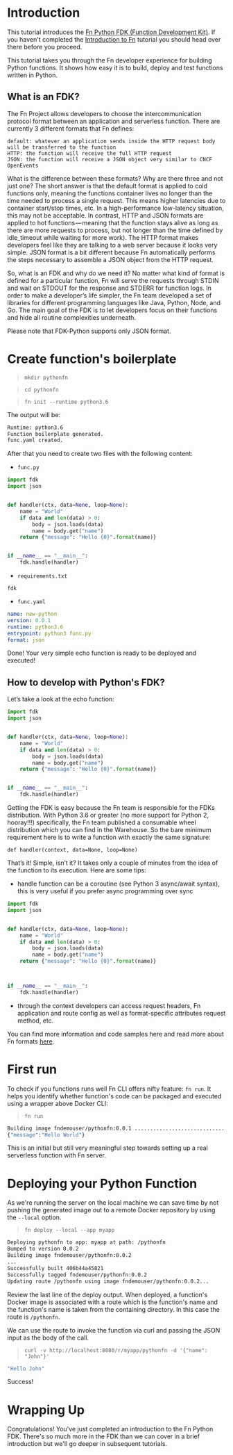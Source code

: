 # Introduction

This tutorial introduces the 
[Fn Python FDK (Function Development Kit)](https://github.com/fnproject/fdk-python). 
If you haven't completed the [Introduction to Fn](../Introduction/README.md)
tutorial you should head over there before you proceed.

This tutorial takes you through the Fn developer experience for building
Python functions. It shows how easy it is to build, deploy and test
functions written in Python.

## What is an FDK?

The Fn Project allows developers to choose the intercommunication protocol format between an application and serverless function. 
There are currently 3 different formats that Fn defines:

    default: whatever an application sends inside the HTTP request body will be transferred to the function
    HTTP: the function will receive the full HTTP request
    JSON: the function will receive a JSON object very similar to CNCF OpenEvents

What is the difference between these formats? Why are there three and not just one? 
The short answer is that the default format is applied to cold functions only, 
meaning the functions container lives no longer than the time needed to process a single request. 
This means higher latencies due to container start/stop times, etc. 
In a high-performance low-latency situation, this may not be acceptable. 
In contrast, HTTP and JSON formats are applied to hot functions — meaning that the function stays alive 
as long as there are more requests to process, but not longer than the time defined by idle_timeout while waiting for more work). 
The HTTP format makes developers feel like they are talking to a web server because it looks very simple. 
JSON format is a bit different because Fn automatically performs the steps necessary to assemble a JSON object from the HTTP request.

So, what is an FDK and why do we need it? No matter what kind of format is defined for a particular function, 
Fn will serve the requests through STDIN and wait on STDOUT for the response and STDERR for function logs. 
In order to make a developer’s life simpler, the Fn team developed a set of libraries for different programming languages like Java, Python, Node, and Go. 
The main goal of the FDK is to let developers focus on their functions and hide all routine complexities underneath.

Please note that FDK-Python supports only JSON format.

# Create function's boilerplate

>`mkdir pythonfn`

> `cd pythonfn`

>`fn init --runtime python3.6`

The output will be:
```sh
Runtime: python3.6
Function boilerplate generated.
func.yaml created.
```
After that you need to create two files with the following content:

   * `func.py`
   
```python
import fdk
import json


def handler(ctx, data=None, loop=None):
    name = "World"
    if data and len(data) > 0:
        body = json.loads(data)
        name = body.get("name")
    return {"message": "Hello {0}".format(name)}


if __name__ == "__main__":
    fdk.handle(handler)

```

   * `requirements.txt`
 
```text
fdk
```

   * `func.yaml`

```yaml
name: new-python
version: 0.0.1
runtime: python3.6
entrypoint: python3 func.py
format: json
```

Done! Your very simple echo function is ready to be deployed and executed!

## How to develop with Python's FDK?

Let’s take a look at the echo function:
```python
import fdk
import json


def handler(ctx, data=None, loop=None):
    name = "World"
    if data and len(data) > 0:
        body = json.loads(data)
        name = body.get("name")
    return {"message": "Hello {0}".format(name)}


if __name__ == "__main__":
    fdk.handle(handler)

```

Getting the FDK is easy because the Fn team is responsible for the FDKs distribution. 
With Python 3.6 or greater (no more support for Python 2, hooray!!!) specifically, the Fn team published a consumable wheel distribution which you can find in the Warehouse. 
So the bare minimum requirement here is to write a function with exactly the same signature:
```
def handler(context, data=None, loop=None)
```

That’s it! Simple, isn’t it? It takes only a couple of minutes from the idea of the function to its execution. Here are some tips:

   * handle function can be a coroutine (see Python 3 async/await syntax), this is very useful if you prefer async programming over sync

```python
import fdk
import json


def handler(ctx, data=None, loop=None):
    name = "World"
    if data and len(data) > 0:
        body = json.loads(data)
        name = body.get("name")
    return {"message": "Hello {0}".format(name)}



if __name__ == "__main__":
    fdk.handle(handler)

```

   * through the context developers can access request headers, Fn application and route config as well as format-specific attributes request method, etc.

You can find more information and code samples here and read more about Fn formats [here](https://github.com/fnproject/fn/blob/master/docs/function-format.md).

# First run

To check if you functions runs well Fn CLI offers nifty feature: `fn run`.
It helps you identify whether function's code can be packaged and executed using a wrapper above Docker CLI:

>`fn run`

```bash
Building image fndemouser/pythonfn:0.0.1 ..........................................
{"message":"Hello World"}
```

This is an initial but still very meaningful step towards setting up a real serverless function with Fn server.

# Deploying your Python Function

As we're running the server on the local machine we can save time by not pushing the
generated image out to a remote Docker repository by using the `--local`
option.

>`fn deploy --local --app myapp`

```sh
Deploying pythonfn to app: myapp at path: /pythonfn
Bumped to version 0.0.2
Building image fndemouser/pythonfn:0.0.2
...
Successfully built 406b44a45821
Successfully tagged fndemouser/pythonfn:0.0.2
Updating route /pythonfn using image fndemouser/pythonfn:0.0.2...
```

Review the last line of the deploy output.  When deployed, a function's
Docker image is associated with a route which is the function's name and
the function's name is taken from the containing directory.  In this
case the route is `/pythonfn`.

We can use the route to invoke the function via curl and passing the
JSON input as the body of the call.

> `curl -v http://localhost:8080/r/myapp/pythonfn -d '{"name": "John"}'`

```sh
"Hello John"
```

Success!

# Wrapping Up

Congratulations! You've just completed an introduction to the Fn Python FDK.
There's so much more in the FDK than we can cover in a brief
introduction but we'll go deeper in subsequent tutorials.
